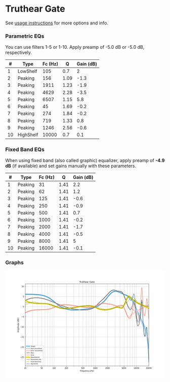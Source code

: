 # Truthear Gate
See [usage instructions](https://github.com/jaakkopasanen/AutoEq#usage) for more options and info.

### Parametric EQs
You can use filters 1-5 or 1-10. Apply preamp of -5.0 dB or -5.0 dB, respectively.

|   # | Type      |   Fc (Hz) |    Q |   Gain (dB) |
|-----|-----------|-----------|------|-------------|
|   1 | LowShelf  |       105 | 0.7  |         2   |
|   2 | Peaking   |       156 | 1.09 |        -1.3 |
|   3 | Peaking   |      1911 | 1.23 |        -1.9 |
|   4 | Peaking   |      4629 | 2.28 |        -3.5 |
|   5 | Peaking   |      6507 | 1.15 |         5.8 |
|   6 | Peaking   |        45 | 1.69 |        -0.2 |
|   7 | Peaking   |       274 | 1.84 |        -0.2 |
|   8 | Peaking   |       719 | 1.33 |         0.8 |
|   9 | Peaking   |      1246 | 2.56 |        -0.6 |
|  10 | HighShelf |     10000 | 0.7  |         0.1 |

### Fixed Band EQs
When using fixed band (also called graphic) equalizer, apply preamp of **-4.9 dB** (if available) and set gains manually with these parameters.

|   # | Type    |   Fc (Hz) |    Q |   Gain (dB) |
|-----|---------|-----------|------|-------------|
|   1 | Peaking |        31 | 1.41 |         2.2 |
|   2 | Peaking |        62 | 1.41 |         1.2 |
|   3 | Peaking |       125 | 1.41 |        -0.6 |
|   4 | Peaking |       250 | 1.41 |        -0.9 |
|   5 | Peaking |       500 | 1.41 |         0.7 |
|   6 | Peaking |      1000 | 1.41 |        -0.2 |
|   7 | Peaking |      2000 | 1.41 |        -1.7 |
|   8 | Peaking |      4000 | 1.41 |        -0.5 |
|   9 | Peaking |      8000 | 1.41 |         5   |
|  10 | Peaking |     16000 | 1.41 |        -0.1 |

### Graphs
![](./Truthear%20Gate.png)
